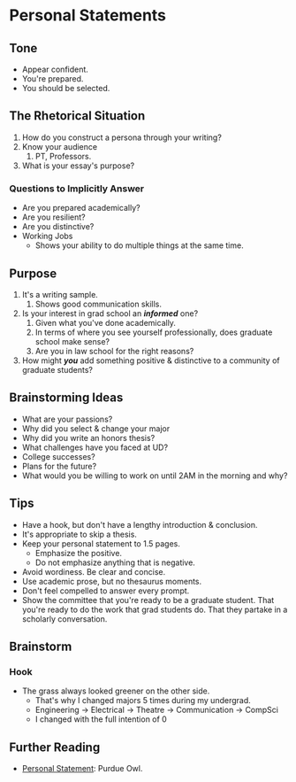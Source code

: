 # Personal Statements

## Tone

* Appear confident.
* You're prepared.
* You should be selected.

## The Rhetorical Situation

1. How do you construct a persona through your writing?
2. Know your audience
   1. PT, Professors.
3. What is your essay's purpose?

### Questions to Implicitly Answer

* Are you prepared academically?
* Are you resilient?
* Are you distinctive?
* Working Jobs
  * Shows your ability to do multiple things at the same time.

## Purpose

1. It's a writing sample.
   1. Shows good communication skills.
2. Is your interest in grad school an _**informed**_ one?
   1. Given what you've done academically.
   2. In terms of where you see yourself professionally, does graduate school make sense?
   3. Are you in law school for the right reasons?
3. How might _**you**_ add something positive & distinctive to a community of graduate students?

## Brainstorming Ideas

* What are your passions?
* Why did you select & change your major
* Why did you write an honors thesis?
* What challenges have you faced at UD?
* College successes?
* Plans for the future?
* What would you be willing to work on until 2AM in the morning and why?

## Tips

* Have a hook, but don't have a lengthy introduction & conclusion.
* It's appropriate to skip a thesis.
* Keep your personal statement to 1.5 pages.
  * Emphasize the positive.
  * Do not emphasize anything that is negative.
* Avoid wordiness. Be clear and concise. 
* Use academic prose, but no thesaurus moments.
* Don't feel compelled to answer every prompt. 
* Show the committee that you're ready to be a graduate student. That you're ready to do the work that grad students do. That they partake in a scholarly conversation. 

## Brainstorm

### Hook

* The grass always looked greener on the other side.
  * That's why I changed majors 5 times during my undergrad.
  * Engineering -&gt; Electrical -&gt; Theatre -&gt; Communication -&gt; CompSci
  * I changed with the full intention of 0

## Further Reading

* [Personal Statement](https://owl.purdue.edu/owl/job_search_writing/preparing_an_application/writing_the_personal_statement/index.html): Purdue Owl. 


